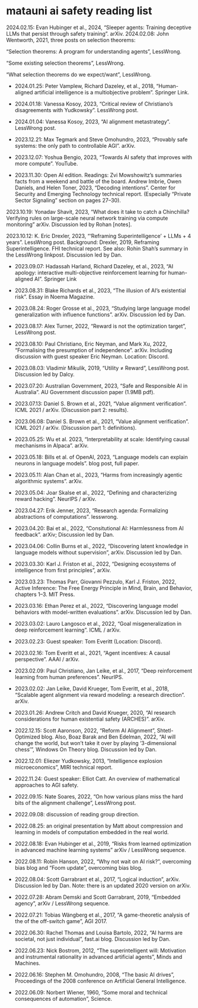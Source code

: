 # matauni ai safety reading list
<!-- https://docs.google.com/document/d/18EHLuk8EssAEbqz-sHAiWJzO_b8HwvpHWkyF7250TN0/ -->

2024.02.15: Evan Hubinger et al., 2024, “Sleeper agents: Training deceptive LLMs that persist through safety training”. arXiv.
2024.02.08: John Wentworth, 2021, three posts on selection theorems:

“Selection theorems: A program for understanding agents”, LessWrong.

“Some existing selection theorems”, LessWrong.

“What selection theorems do we expect/want”, LessWrong.

*  2024.01.25: Peter Vamplew, Richard Dazeley, et al., 2018, “Human-aligned artificial intelligence is a multiobjective problem”. Springer Link.

*  2024.01.18: Vanessa Kosoy, 2023, “Critical review of Christiano’s disagreements with Yudkowsky”. LessWrong post.

*  2024.01.04: Vanessa Kosoy, 2023, “AI alignment metastrategy”. LessWrong post.
*  2023.12.21: Max Tegmark and Steve Omohundro, 2023, “Provably safe systems: the only path to controllable AGI”. arXiv.
*  2023.12.07: Yoshua Bengio, 2023, “Towards AI safety that improves with more compute”. YouTube.

*  2023.11.30: Open AI edition. Readings:
    Zvi Mowshowitz’s summaries facts from a weekend and battle of the board.
    Andrew Imbrie, Owen Daniels, and Helen Toner, 2023, “Decoding intentions”. Center for Security and Emerging Technology technical report. (Especially “Private Sector Signaling” section on pages 27–30).

 2023.10.19: Yonadav Shavit, 2023, “What does it take to catch a Chinchilla? Verifying rules on large-scale neural network training via compute monitoring” arXiv. Discussion led by Rohan [notes].

 2023.10.12: K. Eric Drexler, 2023, “‘Reframing Superintelligence’ + LLMs + 4 years”. LessWrong post.
    Background: Drexler, 2019, Reframing Superintelligence. FHI technical report.
    See also: Rohin Shah’s summary in the LessWrong linkpost.
Discussion led by Dan.

*  2023.09.07: Hadassah Harland, Richard Dazeley, et al., 2023, “AI apology: interactive multi-objective reinforcement learning for human-aligned AI”. Springer Link

*  2023.08.31: Blake Richards et al., 2023, “The illusion of AI’s existential risk”. Essay in Noema Magazine.

*  2023.08.24: Roger Grosse et al., 2023, “Studying large language model generalization with influence functions”. arXiv. Discussion led by Dan.

*  2023.08.17: Alex Turner, 2022, “Reward is not the optimization target”, LessWrong post.

*  2023.08.10: Paul Christiano, Eric Neyman, and Mark Xu, 2022, “Formalising the presumption of independence”. arXiv. Including discussion with guest speaker Eric Neyman. Location: Discord.

*  2023.08.03: Vladimir Mikulik, 2019, “Utility ≠ Reward”, LessWrong post. Discussion led by Dalcy.

*  2023.07.20: Australian Government, 2023, “Safe and Responsible AI in Australia”. AU Government discussion paper (1.9MB pdf).

*  2023.07.13: Daniel S. Brown et al., 2021, “Value alignment verification”. ICML 2021 / arXiv. (Discussion part 2: results).

*  2023.06.08: Daniel S. Brown et al., 2021, “Value alignment verification”. ICML 2021 / arXiv. (Discussion part 1: definitions).

*  2023.05.25: Wu et al. 2023, “Interpretability at scale: Identifying causal mechanisms in Alpaca”. arXiv.

*  2023.05.18: Bills et al. of OpenAI, 2023, “Language models can explain neurons in language models”. blog post, full paper.

*  2023.05.11: Alan Chan et al., 2023, “Harms from increasingly agentic algorithmic systems”. arXiv.

*  2023.05.04: Joar Skalse et al., 2022, “Defining and characterizing reward hacking”. NeurIPS / arXiv.

*  2023.04.27: Erik Jenner, 2023, “Research agenda: Formalizing abstractions of computations”. lesswrong.

*  2023.04.20: Bai et al., 2022, “Consitutional AI: Harmlessness from AI feedback”. arXiv; Discussion led by Dan.

*  2023.04.06: Collin Burns et al., 2022, “Discovering latent knowledge in language models without supervision”, arXiv. Discussion led by Dan.

*  2023.03.30: Karl J. Friston et al., 2022, “Designing ecosystems of intelligence from first principles”, arXiv.

*  2023.03.23: Thomas Parr, Giovanni Pezzulo, Karl J. Friston, 2022, Active Inference: The Free Energy Principle in Mind, Brain, and Behavior, chapters 1–3. MIT Press.

*  2023.03.16: Ethan Perez et al., 2022, “Discovering language model behaviors with model-written evaluations”. arXiv. Discussion led by Dan.

*  2023.03.02: Lauro Langosco et al., 2022, “Goal misgeneralization in deep reinforcement learning”. ICML / arXiv.

*  2023.02.23: Guest speaker: Tom Everitt (Location: Discord).

*  2023.02.16: Tom Everitt et al., 2021, “Agent incentives: A causal perspective”. AAAI / arXiv.

*  2023.02.09: Paul Christiano, Jan Leike, et al., 2017, “Deep reinforcement learning from human preferences”. NeurIPS.

*  2023.02.02: Jan Leike, David Krueger, Tom Everitt, et al., 2018, “Scalable agent alignment via reward modeling: a research direction”. arXiv.

*  2023.01.26: Andrew Critch and David Krueger, 2020, “AI research considerations for human existential safety (ARCHES)”. arXiv.

*  2022.12.15: Scott Aaronson, 2022, “Reform AI Alignment”, Shtetl-Optimized blog. Also, Boaz Barak and Ben Edelman, 2022, “AI will change the world, but won’t take it over by playing ‘3-dimensional chess’”, Windows On Theory blog. Discussion led by Dan.

*  2022.12.01: Eliezer Yudkowsky, 2013, “Intelligence explosion microeconomics”, MIRI technical report.

*  2022.11.24: Guest speaker: Elliot Catt. An overview of mathematical approaches to AGI safety.

*  2022.09.15: Nate Soares, 2022, “On how various plans miss the hard bits of the alignment challenge”, LessWrong post.

*  2022.09.08: discussion of reading group direction.

*  2022.08.25: an original presentation by Matt about compression and learning in models of computation embedded in the real world.

*  2022.08.18: Evan Hubinger et al., 2019, “Risks from learned optimization in advanced machine learning systems” arXiv / LessWrong sequence.

*  2022.08.11: Robin Hanson, 2022, “Why not wait on AI risk?”, overcoming bias blog and “Foom update”, overcoming bias blog.

*  2022.08.04: Scott Garrabrant et al., 2017, “Logical induction”, arXiv. Discussion led by Dan. Note: there is an updated 2020 version on arXiv.

*  2022.07.28: Abram Demski and Scott Garrabrant, 2019, “Embedded agency”, arXiv / LessWrong sequence.

*  2022.07.21: Tobias Wängberg et al., 2017, “A game-theoretic analysis of the of the off-switch game”, AGI 2017.

*  2022.06.30: Rachel Thomas and Louisa Bartolo, 2022, “AI harms are societal, not just individual”, fast.ai blog. Discussion led by Dan.

*  2022.06.23: Nick Bostrom, 2012, “The superintelligent will: Motivation and instrumental rationality in advanced artificial agents”, Minds and Machines.

*  2022.06.16: Stephen M. Omohundro, 2008, “The basic AI drives”, Proceedings of the 2008 conference on Artificial General Intelligence.

*  2022.06.09: Norbert Wiener, 1960, “Some moral and technical consequences of automation”, Science.
